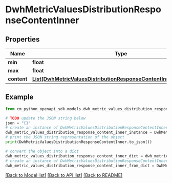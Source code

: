 # DwhMetricValuesDistributionResponseContentInner


## Properties

Name | Type | Description | Notes
------------ | ------------- | ------------- | -------------
**min** | **float** |  | [optional] 
**max** | **float** |  | [optional] 
**content** | [**List[DwhMetricValuesDistributionResponseContentInnerContentInner]**](DwhMetricValuesDistributionResponseContentInnerContentInner.md) |  | [optional] 

## Example

```python
from cm_python_openapi_sdk.models.dwh_metric_values_distribution_response_content_inner import DwhMetricValuesDistributionResponseContentInner

# TODO update the JSON string below
json = "{}"
# create an instance of DwhMetricValuesDistributionResponseContentInner from a JSON string
dwh_metric_values_distribution_response_content_inner_instance = DwhMetricValuesDistributionResponseContentInner.from_json(json)
# print the JSON string representation of the object
print(DwhMetricValuesDistributionResponseContentInner.to_json())

# convert the object into a dict
dwh_metric_values_distribution_response_content_inner_dict = dwh_metric_values_distribution_response_content_inner_instance.to_dict()
# create an instance of DwhMetricValuesDistributionResponseContentInner from a dict
dwh_metric_values_distribution_response_content_inner_from_dict = DwhMetricValuesDistributionResponseContentInner.from_dict(dwh_metric_values_distribution_response_content_inner_dict)
```
[[Back to Model list]](../README.md#documentation-for-models) [[Back to API list]](../README.md#documentation-for-api-endpoints) [[Back to README]](../README.md)


